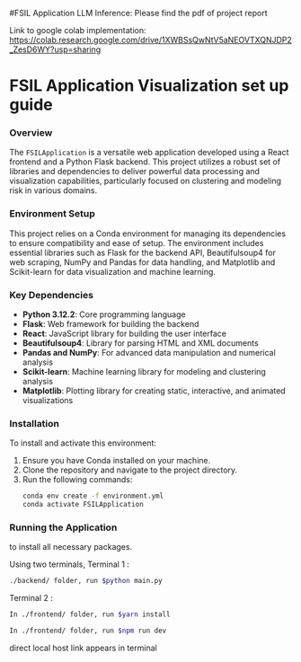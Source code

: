 #FSIL Application LLM Inference:
Please find the pdf of project report

Link to google colab implementation: https://colab.research.google.com/drive/1XWBSsQwNtV5aNEOVTXQNJDP2_ZesD6WY?usp=sharing


# FSIL Application Visualization set up guide
### Overview
The `FSILApplication` is a versatile web application developed using a React frontend and a Python Flask backend. This project utilizes a robust set of libraries and dependencies to deliver powerful data processing and visualization capabilities, particularly focused on clustering and modeling risk in various domains.

### Environment Setup
This project relies on a Conda environment for managing its dependencies to ensure compatibility and ease of setup. The environment includes essential libraries such as Flask for the backend API, Beautifulsoup4 for web scraping, NumPy and Pandas for data handling, and Matplotlib and Scikit-learn for data visualization and machine learning.

### Key Dependencies
- **Python 3.12.2**: Core programming language
- **Flask**: Web framework for building the backend
- **React**: JavaScript library for building the user interface
- **Beautifulsoup4**: Library for parsing HTML and XML documents
- **Pandas and NumPy**: For advanced data manipulation and numerical analysis
- **Scikit-learn**: Machine learning library for modeling and clustering analysis
- **Matplotlib**: Plotting library for creating static, interactive, and animated visualizations

### Installation
To install and activate this environment:
1. Ensure you have Conda installed on your machine.
2. Clone the repository and navigate to the project directory.
3. Run the following commands:
   ```bash
   conda env create -f environment.yml
   conda activate FSILApplication
   ```

### Running the Application
to install all necessary packages.

Using two terminals,
Terminal 1 :
```bash
./backend/ folder, run $python main.py
```
Terminal 2 :
```bash
In ./frontend/ folder, run $yarn install

In ./frontend/ folder, run $npm run dev
```

direct local host link appears in terminal

